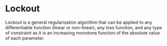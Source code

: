 # Lockout
Lockout is a general regularization algorithm that can be applied to any differentiable function (linear or non-linear), any loss function, and any type of constraint as it is an increasing monotone function of the absolute value of each parameter.
